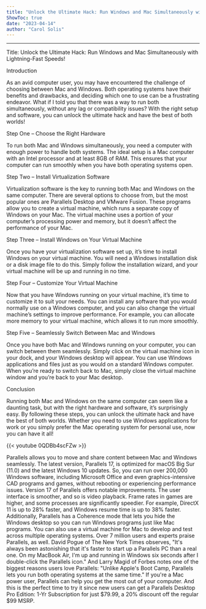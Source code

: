 ```yaml
---
title: "Unlock the Ultimate Hack: Run Windows and Mac Simultaneously with Lightning-Fast Speeds!"
ShowToc: true 
date: "2023-04-14"
author: "Carol Solis"
---
```

*****
Title: Unlock the Ultimate Hack: Run Windows and Mac Simultaneously with Lightning-Fast Speeds!

Introduction

As an avid computer user, you may have encountered the challenge of choosing between Mac and Windows. Both operating systems have their benefits and drawbacks, and deciding which one to use can be a frustrating endeavor. What if I told you that there was a way to run both simultaneously, without any lag or compatibility issues? With the right setup and software, you can unlock the ultimate hack and have the best of both worlds!

Step One – Choose the Right Hardware

To run both Mac and Windows simultaneously, you need a computer with enough power to handle both systems. The ideal setup is a Mac computer with an Intel processor and at least 8GB of RAM. This ensures that your computer can run smoothly when you have both operating systems open.

Step Two – Install Virtualization Software

Virtualization software is the key to running both Mac and Windows on the same computer. There are several options to choose from, but the most popular ones are Parallels Desktop and VMware Fusion. These programs allow you to create a virtual machine, which runs a separate copy of Windows on your Mac. The virtual machine uses a portion of your computer’s processing power and memory, but it doesn’t affect the performance of your Mac.

Step Three – Install Windows on Your Virtual Machine

Once you have your virtualization software set up, it’s time to install Windows on your virtual machine. You will need a Windows installation disk or a disk image file to do this. Simply follow the installation wizard, and your virtual machine will be up and running in no time.

Step Four – Customize Your Virtual Machine

Now that you have Windows running on your virtual machine, it’s time to customize it to suit your needs. You can install any software that you would normally use on a Windows computer, and you can also change the virtual machine’s settings to improve performance. For example, you can allocate more memory to your virtual machine, which allows it to run more smoothly.

Step Five – Seamlessly Switch Between Mac and Windows

Once you have both Mac and Windows running on your computer, you can switch between them seamlessly. Simply click on the virtual machine icon in your dock, and your Windows desktop will appear. You can use Windows applications and files just as you would on a standard Windows computer. When you’re ready to switch back to Mac, simply close the virtual machine window and you’re back to your Mac desktop.

Conclusion

Running both Mac and Windows on the same computer can seem like a daunting task, but with the right hardware and software, it’s surprisingly easy. By following these steps, you can unlock the ultimate hack and have the best of both worlds. Whether you need to use Windows applications for work or you simply prefer the Mac operating system for personal use, now you can have it all!

{{< youtube 0QDBb4scFZw >}} 



Parallels allows you to move and share content between Mac and Windows seamlessly. The latest version, Parallels 17, is optimized for macOS Big Sur (11.0) and the latest Windows 10 updates. So, you can run over 200,000 Windows software, including Microsoft Office and even graphics-intensive CAD programs and games, without rebooting or experiencing performance issues.
Version 17 of Parallels offers notable improvements. The user interface is smoother, and so is video playback. Frame rates in games are higher, and some processes are significantly speedier. For example, DirectX 11 is up to 28% faster, and Windows resume time is up to 38% faster.
Additionally, Parallels has a Coherence mode that lets you hide the Windows desktop so you can run Windows programs just like Mac programs. You can also use a virtual machine for Mac to develop and test across multiple operating systems.
Over 7 million users and experts praise Parallels, as well. David Pogue of The New York Times observes, "It's always been astonishing that it's faster to start up a Parallels PC than a real one. On my MacBook Air, I'm up and running in Windows six seconds after I double-click the Parallels icon." And Larry Magid of Forbes notes one of the biggest reasons users love Parallels: "Unlike Apple's Boot Camp, Parallels lets you run both operating systems at the same time."
If you're a Mac power user, Parallels can help you get the most out of your computer. And this is the perfect time to try it since new users can get a Parallels Desktop Pro Edition: 1-Yr Subscription for just $79.99, a 20% discount off the regular $99 MSRP.





